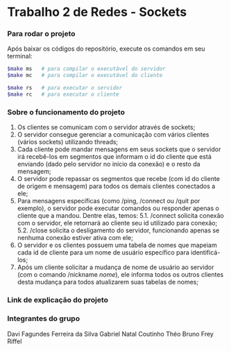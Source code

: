 # Trabalho 2 de Redes - Sockets

### Para rodar o projeto
Após baixar os códigos do repositório, execute os comandos em seu terminal:

```bash
$make ms   # para compilar o executável do servidor 
$make mc   # para compilar o executável do cliente

$make rs   # para executar o servidor 
$make rc   # para executar o cliente
```

### Sobre o funcionamento do projeto
1. Os clientes se comunicam com o servidor através de sockets;
2. O servidor consegue gerenciar a comunicação com vários clientes (vários sockets) utilizando threads;
3. Cada cliente pode mandar mensagens em seus sockets que o servidor irá recebê-los em segmentos que informam o id do cliente que está enviando (dado pelo servidor no início da conexão) e o resto da mensagem;
4. O servidor pode repassar os segmentos que recebe (com id do cliente de origem e mensagem) para todos os demais clientes conectados a ele;
5. Para mensagens específicas (como /ping, /connect ou /quit por exemplo), o servidor pode executar comandos ou responder apenas o cliente que a mandou. Dentre elas, temos:
    5.1. /connect solicita conexão com o servidor, ele retornará ao cliente seu id utilizado para conexão;
    5.2. /close solicita o desligamento do servidor, funcionando apenas se nenhuma conexão estiver ativa com ele;
6. O servidor e os clientes possuem uma tabela de nomes que mapeiam cada id de cliente para um nome de usuário específico para identificá-los;
7. Após um cliente solicitar a mudança de nome de usuário ao servidor (com o comando /nickname _nome_), ele informa todos os outros clientes desta mudança para todos atualizarem suas tabelas de nomes;

### Link de explicação do projeto


### Integrantes do grupo
Davi Fagundes Ferreira da Silva
Gabriel Natal Coutinho
Théo Bruno Frey Riffel